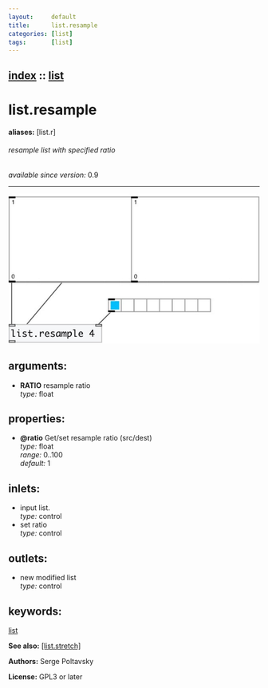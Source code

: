```yaml
---
layout:     default
title:      list.resample
categories: [list]
tags:       [list]
---
```

[index](index.html) :: [list](category_list.html)
---

# list.resample
**aliases:** [list.r]


###### resample list with specified ratio

*available since version:* 0.9

---




[![example](../examples/img/list.resample.jpg)](../examples/pd/list.resample.pd)



## arguments:

* **RATIO**
resample ratio<br>
_type:_ float<br>





## properties:

* **@ratio** 
Get/set resample ratio (src/dest)<br>
_type:_ float<br>
_range:_ 0..100<br>
_default:_ 1<br>



## inlets:

* input list.<br>
_type:_ control
* set ratio<br>
_type:_ control



## outlets:

* new modified list<br>
_type:_ control



## keywords:

[list](keywords/list.html)



**See also:**
[\[list.stretch\]](list.stretch.html)




**Authors:** Serge Poltavsky




**License:** GPL3 or later





